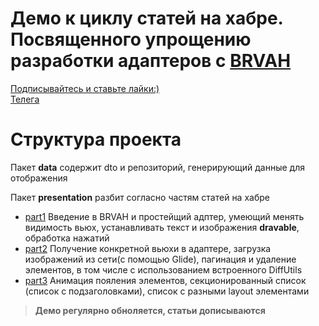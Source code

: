 # Демо к циклу статей на хабре. Посвященного упрощению разработки адаптеров с [BRVAH](https://github.com/CymChad/BaseRecyclerViewAdapterHelper)

[Подписывайтесь  и ставьте лайки:)](https://habr.com/ru/users/bsod_keks/)  
[Телега](https://t.me/android_bsod)

# Структура проекта

Пакет **data** содержит dto и репозиторий, генерирующий данные для отображения

Пакет **presentation** разбит согласно частям статей на хабре

- [part1](https://habr.com/ru/post/576342/) Введение в BRVAH и простейщий адптер, умеющий менять видимость вьюх, устанавливать текст и изображения **dravable**, обработка нажатий
- [part2](https://habr.com/ru/post/576946/) Получение конкретной вьюхи в адаптере, загрузка изображений из сети(с помощью Glide), пагинация и удаление элементов, в том числе с использованием встроенного DiffUtils
- [part3](https://habr.com/ru/post/578416/) Анимация пояления элементов, секционированный список (список с подзаголовками), список с разными layout элементами

>**Демо регулярно обноляется, статьи дописываются**
